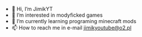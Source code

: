 - 👋 Hi, I’m JimikYT
- 👀 I’m interested in modyficked games
- 🌱 I’m currently learning programing minecraft mods
- 📫 How to reach me in e-mail jimikyoutube@o2.pl
